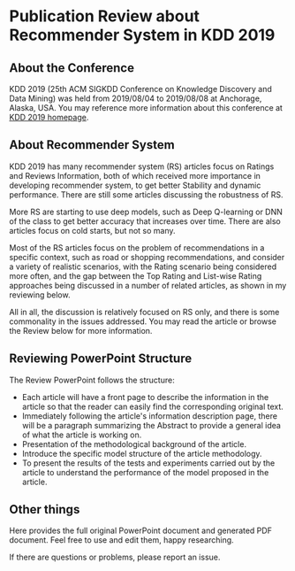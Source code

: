 # Publication Review about Recommender System in KDD 2019
## About the Conference

KDD 2019 (25th ACM SIGKDD Conference on Knowledge Discovery and Data Mining) was held from  2019/08/04 to 2019/08/08 at Anchorage, Alaska, USA. You may reference more information about this conference at [KDD 2019 homepage](https://www.kdd.org/kdd2019/). 

## About Recommender System

KDD 2019 has many recommender system (RS) articles focus on Ratings and Reviews Information, both of which received more importance in developing recommender system, to get better Stability and dynamic performance. There are still some articles discussing the robustness of RS.

More RS are starting to use deep models, such as Deep Q-learning or DNN of the class to get better accuracy that increases over time. There are also articles focus on cold starts, but not so many.

Most of the RS articles focus on the problem of recommendations in a specific context, such as road or shopping recommendations, and consider a variety of realistic scenarios, with the Rating scenario being considered more often, and the gap between the Top Rating and List-wise Rating approaches being discussed in a number of related articles, as shown in my reviewing below.

All in all, the discussion is relatively focused on RS only, and there is some commonality in the issues addressed. You may read the article or browse the Review below for more information.

## Reviewing PowerPoint Structure

The Review PowerPoint follows the structure:

- Each article will have a front page to describe the information in the article so that the reader can easily find the corresponding original text.
- Immediately following the article's information description page, there will be a paragraph summarizing the Abstract to provide a general idea of what the article is working on.
- Presentation of the methodological background of the article.
- Introduce the specific model structure of the article methodology.
- To present the results of the tests and experiments carried out by the article to understand the performance of the model proposed in the article.

## Other things

Here provides the full original PowerPoint document and generated PDF document. Feel free to use and edit them, happy researching. 

If there are questions or problems, please report an issue. 